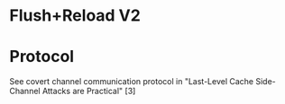 # Flush+Reload V2

# Protocol 

See covert channel communication protocol in "Last-Level Cache Side-Channel Attacks are Practical" [3]